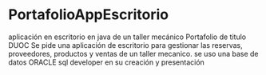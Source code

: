 # PortafolioAppEscritorio
aplicación en escritorio en java de un taller mecánico 
Portafolio de titulo DUOC
Se pide una aplicación de escritorio para gestionar las reservas, proveedores, productos y ventas de un taller mecanico. 
se uso una base de datos ORACLE sql developer en su creación y presentación 
